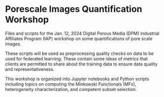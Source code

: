 # Porescale Images Quantification Workshop

Files and scripts for the Jan. 12, 2024 Digital Porous Media (DPM) Industrial Affiliates Program (IAP) workshop on some quantifications of pore scale images.  

These scripts will be used as preprocessing quality checks on data to be used for federated learning. These contain some ideas of metrics that clients are permitted to share about the training data to ensure data quality and representativeness.

This workshop is organized into Jupyter notebooks and Python scripts including topics on computing the Minkowski Functionals (MFs), heterogeneity characterization, and competent subset selection.


